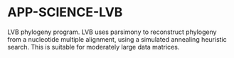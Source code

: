 APP-SCIENCE-LVB
===============

LVB phylogeny program.  LVB uses parsimony to reconstruct phylogeny from a nucleotide multiple alignment, using a simulated annealing heuristic search. This is suitable for moderately large data matrices.
